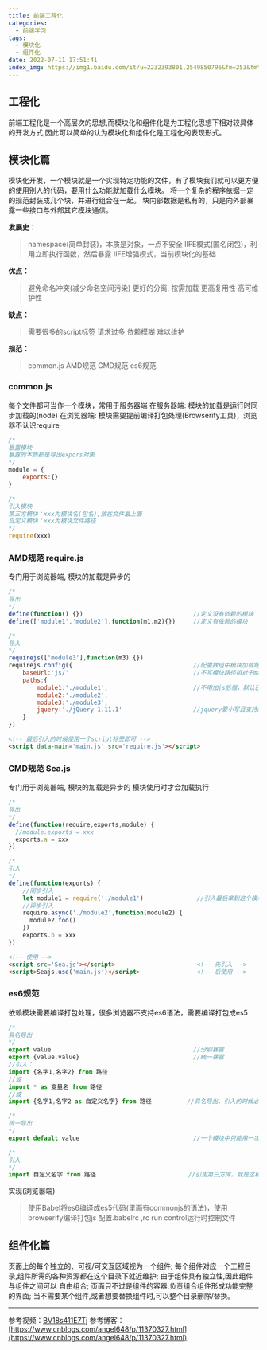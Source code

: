 ```yaml
---
title: 前端工程化
categories:
  - 前端学习
tags:
  - 模块化
  - 组件化
date: 2022-07-11 17:51:41
index_img: https://img1.baidu.com/it/u=2232393801,2549850796&fm=253&fmt=auto&app=138&f=JPG?w=500&h=438
---
```

## 工程化
前端工程化是一个高层次的思想,而模块化和组件化是为工程化思想下相对较具体的开发方式,因此可以简单的认为模块化和组件化是工程化的表现形式。

## 模块化篇
模块化开发，一个模块就是一个实现特定功能的文件，有了模块我们就可以更方便的使用别人的代码，要用什么功能就加载什么模块。
将一个复杂的程序依据一定的规范封装成几个块，并进行组合在一起。
块内部数据是私有的，只是向外部暴露一些接口与外部其它模块通信。

**发展史：**
  >namespace(简单封装)，本质是对象，一点不安全
  >IIFE模式(匿名闭包)，利用立即执行函数，然后暴露
  >IIFE增强模式，当前模块化的基础
  
**优点：**
  >避免命名冲突(减少命名空间污染)
  >更好的分离, 按需加载
  >更高复用性
  >高可维护性

**缺点：**
  >需要很多的script标签
  >请求过多
  >依赖模糊
  >难以维护

**规范：**
  >common.js
  >AMD规范
  >CMD规范
  >es6规范


### common.js
每个文件都可当作一个模块，常用于服务器端
在服务器端: 模块的加载是运行时同步加载的(node)
在浏览器端: 模块需要提前编译打包处理(Browserify工具)，浏览器不认识require

  ```javascript
  /* 
  暴露模块   
  暴露的本质都是导出expors对象 
  */
  module = {
      exports:{}
  }

  /* 
  引入模块
  第三方模块：xxx为模块名(包名),放在文件最上面
  自定义模块：xxx为模块文件路径 
  */
  require(xxx)
  ```


### AMD规范 require.js
专门用于浏览器端, 模块的加载是异步的

  ```javascript
  /* 
  导出
  */
  define(function() {})                               //定义没有依赖的模块
  define(['module1','module2'],function(m1,m2){})     //定义有依赖的模块

  /* 
  导入 
  */
  requirejs(['module3'],function(m3) {})
  requirejs.config({                                  //配置数组中模块加载路径：
      baseUrl:'js/'                                   //不写模块路径相对于main.js,写的话相当于根路径下js+模块路径
      paths:{
          module1:'./module1',                        //不用加js后缀，默认已经加上了
          module2:'./module2',
          module3:'./module3',
          jquery:'./jQuery 1.11.1'                    //jquery要小写且支持amd规范
      }
  })
  ```
  ```html
  <!-- 最后引入的时候使用一个script标签即可 -->
  <script data-main='main.js' src='require.js'></script> 
  ```


### CMD规范 Sea.js
专门用于浏览器端, 模块的加载是异步的 
模块使用时才会加载执行

  ```javascript
  /* 
  导出
  */
  define(function(require,exports,module) {
    //module.exports = xxx
    exports.a = xxx
  })

  /* 
  引入 
  */  
  define(function(exports) {
      //同步引入
      let module1 = require('./module1')               //引入最后拿到这个模块暴露的东西，但是模块上面的代码也会执行
      //异步引入
      require.async('./module2',function(module2) {
        module2.foo()
      })
      exports.b = xxx
  })
  ```
  ```html
  <!-- 使用 -->
  <script src='Sea.js'></script>                       <!-- 先引入 -->
  <script>Seajs.use('main.js')</script>                <!-- 后使用 -->
  ```


### es6规范
依赖模块需要编译打包处理，很多浏览器不支持es6语法，需要编译打包成es5
  ```javascript
  /* 
  具名导出 
  */
  export value                                        //分别暴露
  export {value,value}                                //统一暴露
  //引入：
  import {名字1,名字2} from 路径    
  //或
  import * as 变量名 from 路径    
  //或
  import {名字1,名字2 as 自定义名字} from 路径          //具名导出，引入的时候必须使用对象解构赋值的方式 

  /* 
  统一导出 
  */
  export default value                                //一个模块中只能用一次

  /* 
  引入 
  */
  import 自定义名字 from 路径                          //引用第三方库，就是这种方式 
  ``` 

实现(浏览器端)
  >使用Babel将es6编译成es5代码(里面有commonjs的语法)，使用browserify编译打包js
  >配置.babelrc ,rc run control运行时控制文件


## 组件化篇
页面上的每个独立的、可视/可交互区域视为一个组件;
每个组件对应一个工程目录,组件所需的各种资源都在这个目录下就近维护;
由于组件具有独立性,因此组件与组件之间可以 自由组合;
页面只不过是组件的容器,负责组合组件形成功能完整的界面;
当不需要某个组件,或者想要替换组件时,可以整个目录删除/替换。

---
参考视频：[BV18s411E7Tj](https://www.bilibili.com/video/BV18s411E7Tj?spm_id_from=333.1007.top_right_bar_window_history.content.click)
参考博客：[https://www.cnblogs.com/angel648/p/11370327.html](https://www.cnblogs.com/angel648/p/11370327.html)